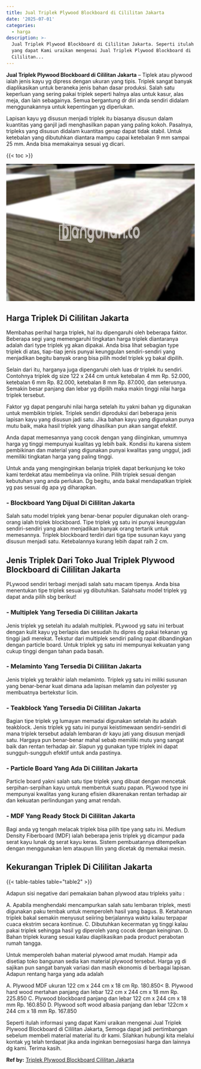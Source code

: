 ```yaml
---
title: Jual Triplek Plywood Blockboard di Cililitan Jakarta
date: '2025-07-01'
categories:
  - harga
description: >-
  Jual Triplek Plywood Blockboard di Cililitan Jakarta. Seperti itulah informasi
  yang dapat Kami uraikan mengenai Jual Triplek Plywood Blockboard di
  Cililitan...
---
```


**Jual Triplek Plywood Blockboard di Cililitan Jakarta** – Tiplek atau plywood ialah jenis kayu yg dipress dengan ukuran yang tipis. Triplek sangat banyak diaplikasikan untuk beraneka jenis bahan dasar produksi. Salah satu keperluan yang sering pakai triplek seperti halnya alas untuk kasur, alas meja, dan lain sebagainya. Semua bergantung dr diri anda sendiri didalam menggunakannya untuk kepentingan yg diperlukan.

Lapisan kayu yg disusun menjadi triplek itu biasanya disusun dalam kuantitas yang ganjil jadi menghasilkan papan yang paling kokoh. Pasalnya, tripleks yang disusun didalam kuantitas genap dapat tidak stabil. Untuk ketebalan yang dibutuhkan diantara mampu capai ketebalan 9 mm sampai 25 mm. Anda bisa memakainya sesuai yg dicari.

{{< toc >}}

![Jual Triplek Plywood Blockboard di Cililitan Jakarta](/images/jual-triplek-murah-30.png)

## Harga Triplek Di Cililitan Jakarta

Membahas perihal harga triplek, hal itu dipengaruhi oleh beberapa faktor. Beberapa segi yang memengaruhi tingkatan harga triplek diantaranya adalah dari type triplek yg akan dipakai. Anda bisa lihat sebagian type triplek di atas, tiap-tiap jenis punyai keunggulan sendiri-sendiri yang menjadikan begitu banyak orang bisa pilih model triplek yg bakal dipilih.

Selain dari itu, harganya juga dipengaruhi oleh luas dr triplek itu sendiri. Contohnya triplek dg size 122 x 244 cm untuk ketebalan 4 mm Rp. 52.000, ketebalan 6 mm Rp. 82.000, ketebalan 8 mm Rp. 87.000, dan seterusnya. Semakin besar panjang dan lebar yg dipilih maka makin tinggi nilai harga triplek tersebut.

Faktor yg dapat pengaruhi nilai harga setelah itu yakni bahan yg digunakan untuk membikin triplek. Triplek sendiri diproduksi dari beberapa jenis lapisan kayu yang disusun jadi satu. Jika bahan kayu yang digunakan punya mutu baik, maka hasil triplek yang dihasilkan pun akan sangat efektif.

Anda dapat memesannya yang cocok dengan yang diinginkan, umumnya harga yg tinggi mempunyai kualitas yg lebih baik. Kondisi itu karena sistem pembikinan dan material yang digunakan punyai kwalitas yang unggul, jadi memiliki tingkatan harga yang paling tinggi.

Untuk anda yang menginginkan belanja triplek dapat berkunjung ke toko kami terdekat atau membelinya via online. Pilih triplek sesuai dengan kebutuhan yang anda perlukan. Dg begitu, anda bakal mendapatkan triplek yg pas sesuai dg apa yg diharapkan.

### \- Blockboard Yang Dijual Di Cililitan Jakarta

Salah satu model triplek yang benar-benar populer digunakan oleh orang-orang ialah triplek blockboard. Tipe triplek yg satu ini punyai keunggulan sendiri-sendiri yang akan menjadikan banyak orang tertarik untuk memesannya. Triplek blockboard terdiri dari tiga tipe susunan kayu yang disusun menjadi satu. Ketebalannya kurang lebih dapat raih 2 cm.

## Jenis Triplek Dari Toko Jual Triplek Plywood Blockboard di Cililitan Jakarta

PLywood sendiri terbagi menjadi salah satu macam tipenya. Anda bisa menentukan tipe triplek sesuai yg dibutuhkan. Salahsatu model triplek yg dapat anda pilih sbg berikut!

### \- Multiplek Yang Tersedia Di Cililitan Jakarta

Jenis triplek yg setelah itu adalah multiplek. PLywood yg satu ini terbuat dengan kulit kayu yg berlapis dan sesudah itu dipres dg pakai tekanan yg tinggi jadi merekat. Tekstur dari multiplek sendiri paling rapat dibandingkan dengan particle board. Untuk triplek yg satu ini mempunyai kekuatan yang cukup tinggi dengan tahan pada basah.

### \- Melaminto Yang Tersedia Di Cililitan Jakarta

Jenis triplek yg terakhir ialah melaminto. Triplek yg satu ini miliki susunan yang benar-benar kuat dimana ada lapisan melamin dan polyester yg membuatnya bertekstur licin.

### \- Teakblock Yang Tersedia Di Cililitan Jakarta

Bagian tipe triplek yg lumayan memadai digunakan setelah itu adalah teakblock. Jenis triplek yg satu ini punyai keistimewaan sendiri-sendiri di mana triplek tersebut adalah lembaran dr kayu jati yang disusun menjadi satu. Hargaya pun benar-benar mahal sebab memiliki mutu yang sangat baik dan rentan terhadap air. Siapun yg gunakan type triplek ini dapat sungguh-sungguh efektif untuk anda pastinya.

### \- Particle Board Yang Ada Di Cililitan Jakarta

Particle board yakni salah satu tipe triplek yang dibuat dengan mencetak serpihan-serpihan kayu untuk membentuk suatu papan. PLywood type ini mempunyai kwalitas yang kurang efisien dikarenakan rentan terhadap air dan kekuatan perlindungan yang amat rendah.

### \- MDF Yang Ready Stock Di Cililitan Jakarta

Bagi anda yg tengah melacak triplek bisa pilih tipe yang satu ini. Medium Density Fiberboard (MDF) ialah beberapa jenis triplek yg dicampur pada serat kayu lunak dg serat kayu keras. Sistem pembuatannya ditempelkan dengan menggunakan lem ataupun lilin yang dicetak dg memakai mesin.

## Kekurangan Triplek Di Cililitan Jakarta

{{< table-tables table="table2" >}}

Adapun sisi negative dari pemakaian bahan plywood atau tripleks yaitu :

A. Apabila menghendaki mencampurkan salah satu lembaran triplek, mesti digunakan paku tembak untuk memperoleh hasil yang bagus. B. Ketahanan triplek bakal semakin menyusut seiiring berjalannya waktu kalau terpapar cuaca ekstrim secara kontinue. C. Dibutuhkan kecermatan yg tinggi kalau pakai triplek sehingga hasil yg diperoleh yang cocok dengan keinginan. D. Bahan triplek kurang sesuai kalau diaplikasikan pada product perabotan rumah tangga.

Untuk memperoleh bahan material plywood amat mudah. Hampir ada disetiap toko bangunan sedia kan material plywood tersebut. Harga yg di sajikan pun sangat banyak variasi dan masih ekonomis di berbagai lapisan. Adapun rentang harga yang ada adalah

A. Plywood MDF ukuran 122 cm x 244 cm x 18 cm Rp. 180.850< B. Plywood hard wood mertahan panjang dan lebar 122 cm x 244 cm x 18 mm Rp. 225.850 C. Plywood blockboard panjang dan lebar 122 cm x 244 cm x 18 mm Rp. 160.850 D. Plywood soft wood albasia panjang dan lebar 122cm x 244 cm x 18 mm Rp. 167.850

Seperti itulah informasi yang dapat Kami uraikan mengenai Jual Triplek Plywood Blockboard di Cililitan Jakarta, Semoga dapat jadi pertimbangan sebelum membeli material material itu dr kami. Silahkan hubungi kita melalui kontak yg telah terdapat jika anda inginkan bernegosiasi harga dan lainnya dg kami. Terima kasih.

**Ref by:** [Triplek Plywood Blockboard Cililitan Jakarta](https://id.wikipedia.org/wiki/Triplek)
